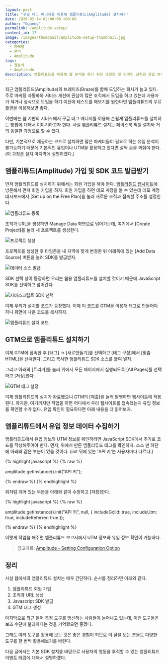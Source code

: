 ```yaml
---
layout: post
title: "구글 태그 매니저를 이용해 앰플리튜드(Amplitude) 설치하기"
date: 2020-02-14 02:00:00 +09:00
author: "Ogaeng"
permalink: /amplitude-setup/
content_id: 17
image: /images/thumbnail/amplitude-setup-thumbnail.jpg
categories:
  - 마케팅
  - 분석
  - Amplitude
tags:
  - 웹분석
  - Amplitude
description: 앰플리튜드를 이용해 웹 분석을 하기 위한 과정의 첫 단계인 설치와 유입 분석을 위한 세팅 방법을 소개합니다
---
```


최근 앰플리튜드(Amplitude)와 브레이즈(Braze)를 함께 도입하는 회사가 늘고 있다. 주로 마케팅 자동화와 서비스 개선에 관심이 많은 조직에서 도입을 하고 있는데 사용자가 적거나 정식으로 도입을 하기 이전에 테스트를 해보기를 원한다면 앰플리튜드의 무료 플랜을 이용해보면 좋다.

이번에는 웹 기반의 서비스에서 구글 태그 매니저를 이용해 손쉽게 앰플리튜드를 설치하는 방법에 대해서 이야기하고자 한다. 사실 앰플리튜드 설치는 페이스북 픽셀 설치와 거의 동일한 과정으로 할 수 있다.

다만, 기본적으로 제공하는 코드로 설치하면 많은 마케터들이 필요로 하는 유입 분석이 불가능하기 때문에 기본적인 유입이나 UTM을 활용하고 있다면 살짝 손을 봐줘야 한다.(이 과정은 설치 마지막에 설명하겠다.)

## 앰플리튜드(Amplitude) 가입 및 SDK 코드 발급받기

먼저 앰플리튜드를 설치하기 위해서는 회원 가입을 해야 한다. [앰플리튜드 웹사이트](https://amplitude.com/)에 방문해서 먼저 회원 가입을 하자. 회원 가입을 하면 데모 계정을 볼 수 있는데 데모 계정 대시보드에서 [Set up on the Free Plan]을 눌러 새로운 조직과 접속할 주소를 설정한다.

![앰플리튜드 등록](/images/post/17/02-create-ogranization.png)

조직과 URL을 생성하면 Manage Data 화면으로 넘어가는데, 여기에서 [Create Project]를 눌러 새 프로젝트를 생성한다.

![프로젝트 생성](/images/post/17/03-dashboard.png)

프로젝트를 생성한 후 타임존을 내 지역에 맞게 변경한 뒤 아래쪽에 있는 [Add Data Source] 버튼을 눌러 SDK를 발급받자.

![데이터 소스 발급](/images/post/17/04-setup-start.png)

SDK 선택 창이 등장하면 우리는 웹용 앰플리튜드를 설치할 것이기 때문에 JavaScript SDK를 선택하고 넘어간다.

![자바스크립트 SDK 선택](/images/post/17/05-setup-select-sdk.png)

이제 우리가 설치할 코드가 등장했다. 이제 이 코드를 GTM을 이용해 태그로 만들어야 하니 화면에 나온 코드를 복사하자.

![앰플리튜드 설치 코드](/images/post/17/06-setup-code-view.png)

## GTM으로 앰플리튜드 설치하기

이제 GTM에 접속한 후 [태그] → [새로만들기]를 선택하고 [태그 구성]에서 [맞춤 HTML]을 선택한다. 그리고 복사한 앰플리튜드 SDK 소스를 붙여 넣자.

그리고 아래의 [트리거]를 눌러 위에서 모든 페이지에서 실행되도록 [All Pages]를 선택하고 [저장]한다.

![GTM 태그 설정](/images/post/17/07-create-gtm-tag.png)

이제 앰플리튜드의 설치가 완료됐으니 GTM의 [제출]을 눌러 발행하면 웹사이트에 적용된다. 하지만, 여기까지만 작업을 하면 어디에서 우리 웹사이트를 접속했는지 유입 정보를 확인할 수가 없다. 유입 확인이 필요하다면 아래 내용을 더 읽어보자.

## 앰플리튜드에서 유입 정보 데이터 수집하기

앰플리튜드에서 유입 정보와 UTM 정보를 확인하려면 JavaScript SDK에서 추가로 코드를 작성해주어야 한다. 먼저, 위에서 만든 앰플리튜드 태그를 확인하자. 소스 맨 하단에 아래와 같은 부분이 있을 것이다. (init 뒤에 있는 'API 키'는 사용자마다 다르다.)

{% highlight javascript %}
{% raw %}

amplitude.getInstance().init("API 키");
</script>

{% endraw %}
{% endhighlight %}

위처럼 되어 있는 부분을 아래와 같이 수정하고 [저장]한다.

{% highlight javascript %}
{% raw %}

amplitude.getInstance().init("API 키", null, {
      includeGclid: true,
      includeUtm: true,
      includeReferrer: true
  });
</script>

{% endraw %}
{% endhighlight %}

이렇게 작업을 해주면 앰플리튜드 보고서에서 UTM 정보와 유입 정보 확인이 가능하다.

> 참고자료: [Amplitude - Setting Configuration Option](https://help.amplitude.com/hc/en-us/articles/115001361248#settings-configuration-options)

## 정리

사실 웹에서의 앰플리튜드 설치는 매우 간단하다. 순서를 정리하면 아래와 같다.

1. 앰플리튜드 회원 가입
2. 조직과 URL 생성
3. Javascript SDK 발급
4. GTM 태그 생성

마지막으로 최근 들어 특정 도구를 맹신하는 사람들이 늘어나고 있는데, 이런 도구들은 보조 수단에 불과하다는 것을 기억했으면 좋겠다.

그래도 여러 도구를 활용해 보는 것은 좋은 경험이 되므로 이 글을 보는 분들도 다양한 도구를 한 번씩 활용해보기를 바란다.

다음 글에서는 기본 SDK 설치를 바탕으로 사용자의 행동을 추적할 수 있는 앰플리튜드 이벤트 태깅에 대해서 설명하겠다.
